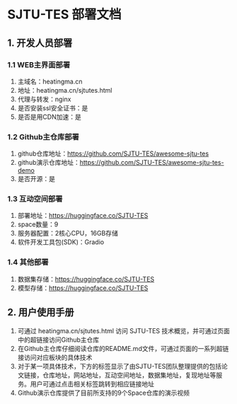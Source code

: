 # SJTU-TES 部署文档

## 1. 开发人员部署

### 1.1 WEB主界面部署

1. 主域名：heatingma.cn
2. 地址：heatingma.cn/sjtutes.html
3. 代理与转发：nginx
4. 是否安装ssl安全证书：是
5. 是否是用CDN加速：是

### 1.2 Github主仓库部署

1. github仓库地址：https://github.com/SJTU-TES/awesome-sjtu-tes
2. github演示仓库地址：https://github.com/SJTU-TES/awesome-sjtu-tes-demo
3. 是否开源：是

### 1.3 互动空间部署

1. 部署地址：https://huggingface.co/SJTU-TES
2. space数量：9
3. 服务器配置：2核心CPU，16GB存储
4. 软件开发工具包(SDK)：Gradio

### 1.4 其他部署 

1. 数据集存储：https://huggingface.co/SJTU-TES
2. 模型存储：https://huggingface.co/SJTU-TES

## 2. 用户使用手册

1. 可通过 heatingma.cn/sjtutes.html 访问 SJTU-TES 技术概览，并可通过页面中的超链接访问Github主仓库
2. 在Github主仓库仔细阅读仓库的README.md文件，可通过页面的一系列超链接访问对应板块的具体技术
3. 对于某一项具体技术，下方的标签显示了由SJTU-TES团队整理提供的包括论文链接，仓库地址，网站地址，互动空间地址，数据集地址，复现地址等服务。用户可通过点击相关标签跳转到相应链接地址
4. Github演示仓库提供了目前所支持的9个Space仓库的演示视频